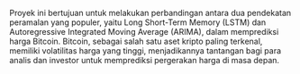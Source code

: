 Proyek ini bertujuan untuk melakukan perbandingan antara dua pendekatan peramalan yang populer, yaitu Long Short-Term Memory (LSTM) dan Autoregressive Integrated Moving Average (ARIMA), dalam memprediksi harga Bitcoin. Bitcoin, sebagai salah satu aset kripto paling terkenal, memiliki volatilitas harga yang tinggi, menjadikannya tantangan bagi para analis dan investor untuk memprediksi pergerakan harga di masa depan.
